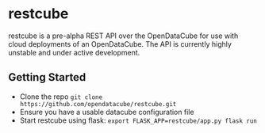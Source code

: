 restcube
===========

restcube is a pre-alpha REST API over the OpenDataCube for use with cloud deployments of an OpenDataCube. The API is currently highly unstable and under active development.

## Getting Started
* Clone the repo `git clone https://github.com/opendatacube/restcube.git`
* Ensure you have a usable datacube configuration file
* Start restcube using flask: `export FLASK_APP=restcube/app.py flask run`
